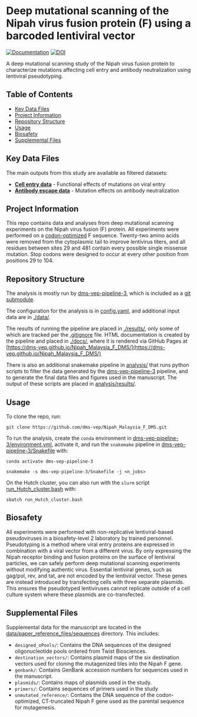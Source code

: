 # Deep mutational scanning of the Nipah virus fusion protein (F) using a barcoded lentiviral vector
[![Documentation](https://img.shields.io/badge/docs-GitHub%20Pages-blue)](https://dms-vep.github.io/Nipah_Malaysia_F_DMS/)
[![DOI](https://img.shields.io/badge/DOI-manuscript%20pending-lightgrey)]()

A deep mutational scanning study of the Nipah virus fusion protein to characterize mutations affecting cell entry and antibody neutralization using lentiviral pseudotyping.


## Table of Contents
- [Key Data Files](#key-data-files)
- [Project Information](#project-information)
- [Repository Structure](#repository-structure)
- [Usage](#usage)
- [Biosafety](#biosafety)
- [Supplemental Files](#supplemental-files)

## Key Data Files
The main outputs from this study are available as filtered datasets:

- **[Cell entry data](analysis/results/filtered_data/cell_entry/Nipah_F_func_effects_filtered.csv)** - Functional effects of mutations on viral entry
- **[Antibody escape data](analysis/results/filtered_data/antibody_escape/combined/all_antibodies_escape_filtered.csv)** - Mutation effects on antibody neutralization


## Project Information
This repo contains data and analyses from deep mutational scanning experiments on the Nipah virus fusion (F) protein. All experiments were performed on a [codon-optimized](data/paper_reference_files/sequences/unmutated_reference/NipahF_codon_optimized_CTdel_DNA.fasta) F sequence. Twenty-two amino acids were removed from the cytoplasmic tail to improve lentivirus titers, and all residues between sites 29 and 481 contain every possible single missense mutation. Stop codons were designed to occur at every other position from positions 29 to 104.


## Repository Structure
The analysis is mostly run by [dms-vep-pipeline-3](https://github.com/dms-vep/dms-vep-pipeline-3), which is included as a [git submodule](https://git-scm.com/book/en/v2/Git-Tools-Submodules).

The configuration for the analysis is in [config.yaml](config.yaml), and additional input data are in [./data/](data).

The results of running the pipeline are placed in [./results/](results), only some of which are tracked per the [.gitignore](.gitignore) file.
HTML documentation is created by the pipeline and placed in [./docs/](docs), where it is rendered via GitHub Pages at [https://dms-vep.github.io/Nipah_Malaysia_F_DMS/](https://dms-vep.github.io/Nipah_Malaysia_F_DMS/)

There is also an additional snakemake pipeline in [analysis/](analysis) that runs python scripts to filter the data generated by the [dms-vep-pipeline-3](https://github.com/dms-vep/dms-vep-pipeline-3) pipeline, and to generate the final data files and figures used in the manuscript. The output of these scripts are placed in [analysis/results/](analysis/results).

## Usage
To clone the repo, run:
    
    git clone https://github.com/dms-vep/Nipah_Malaysia_F_DMS.git

To run the analysis, create the `conda` environment in [dms-vep-pipeline-3/environment.yml](dms-vep-pipeline-3/environment.yml), activate it, and run the `snakemake` pipeline in [dms-vep-pipeline-3/Snakefile](dms-vep-pipeline-3/Snakefile) with:
    
    conda activate dms-vep-pipeline-3

    snakemake -s dms-vep-pipeline-3/Snakefile -j <n_jobs>
    
On the Hutch cluster, you can also run with the `slurm` script [run_Hutch_cluster.bash](run_Hutch_cluster.bash) with:

    sbatch run_Hutch_cluster.bash

## Biosafety
All experiments were performed with non-replicative lentiviral-based pseudoviruses in a biosafety-level 2 laboratory by trained personnel. Pseudotyping is a method where viral entry proteins are expressed in combination with a viral vector from a different virus. By only expressing the Nipah receptor binding and fusion proteins on the surface of lentiviral particles, we can safely perform deep mutational scanning experiments without modifying authentic virus. Essential lentiviral genes, such as gag/pol, rev, and tat, are not encoded by the lentiviral vector. These genes are instead introduced by transfecting cells with three separate plasmids. This ensures the pseudotyped lentiviruses cannot replicate outside of a cell culture system where these plasmids are co-transfected.


## Supplemental Files
Supplemental data for the manuscript are located in the [data/paper_reference_files/sequences](data/paper_reference_files/sequences) directory. This includes:
- `designed_oPools/`: Contains the DNA sequences of the designed oligonucleotide pools ordered from Twist Biosciences.
- `destination_vectors/`: Contains plasmid maps of the six destination vectors used for cloning the mutagenized tiles into the Nipah F gene.
- `genbank/`: Contains GenBank accession numbers for sequences used in the manuscript.
- `plasmids/`: Contains maps of plasmids used in the study.
- `primers/`: Contains sequences of primers used in the study
- `unmutated_reference/`: Contains the DNA sequence of the codon-optimized, CT-truncated Nipah F gene used as the parental sequence for mutagenesis.

